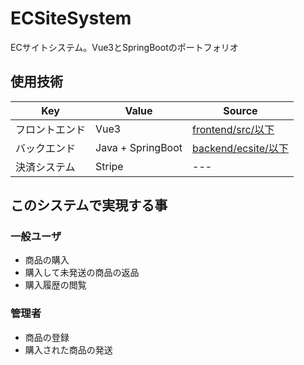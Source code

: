 # ECSiteSystem
ECサイトシステム。Vue3とSpringBootのポートフォリオ

## 使用技術

|Key|Value|Source|
|---|---|---|
|フロントエンド|Vue3|[frontend/src/以下](https://github.com/YanaPIIDXer/ECSiteSystem/tree/develop/frontend/src)|
|バックエンド|Java + SpringBoot|[backend/ecsite/以下](https://github.com/YanaPIIDXer/ECSiteSystem/tree/develop/backend/ecsite)|
|決済システム|Stripe|---|

## このシステムで実現する事

### 一般ユーザ
- 商品の購入
- 購入して未発送の商品の返品
- 購入履歴の閲覧

### 管理者
- 商品の登録
- 購入された商品の発送
